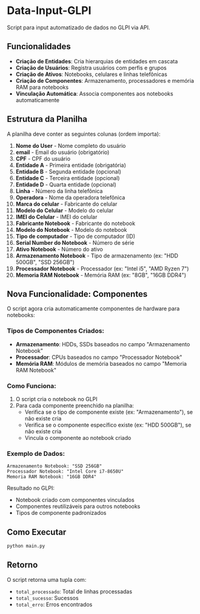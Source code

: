 # Data-Input-GLPI

Script para input automatizado de dados no GLPI via API.

## Funcionalidades

- **Criação de Entidades**: Cria hierarquias de entidades em cascata
- **Criação de Usuários**: Registra usuários com perfis e grupos
- **Criação de Ativos**: Notebooks, celulares e linhas telefônicas
- **Criação de Componentes**: Armazenamento, processadores e memória RAM para notebooks
- **Vinculação Automática**: Associa componentes aos notebooks automaticamente

## Estrutura da Planilha

A planilha deve conter as seguintes colunas (ordem importa):

1. **Nome do User** - Nome completo do usuário
2. **email** - Email do usuário (obrigatório)
3. **CPF** - CPF do usuário
4. **Entidade A** - Primeira entidade (obrigatória)
5. **Entidade B** - Segunda entidade (opcional)
6. **Entidade C** - Terceira entidade (opcional)
7. **Entidade D** - Quarta entidade (opcional)
8. **Linha** - Número da linha telefônica
9. **Operadora** - Nome da operadora telefônica
10. **Marca do celular** - Fabricante do celular
11. **Modelo do Celular** - Modelo do celular
12. **IMEI do Celular** - IMEI do celular
13. **Fabricante Notebook** - Fabricante do notebook
14. **Modelo do Notebook** - Modelo do notebook
15. **Tipo de computador** - Tipo de computador (ID)
16. **Serial Number do Notebook** - Número de série
17. **Ativo Notebook** - Número do ativo
18. **Armazenamento Notebook** - Tipo de armazenamento (ex: "HDD 500GB", "SSD 256GB")
19. **Processador Notebook** - Processador (ex: "Intel i5", "AMD Ryzen 7")
20. **Memoria RAM Notebook** - Memória RAM (ex: "8GB", "16GB DDR4")

## Nova Funcionalidade: Componentes

O script agora cria automaticamente componentes de hardware para notebooks:

### Tipos de Componentes Criados:
- **Armazenamento**: HDDs, SSDs baseados no campo "Armazenamento Notebook"
- **Processador**: CPUs baseados no campo "Processador Notebook"  
- **Memória RAM**: Módulos de memória baseados no campo "Memoria RAM Notebook"

### Como Funciona:
1. O script cria o notebook no GLPI
2. Para cada componente preenchido na planilha:
   - Verifica se o tipo de componente existe (ex: "Armazenamento"), se não existe cria
   - Verifica se o componente específico existe (ex: "HDD 500GB"), se não existe cria
   - Vincula o componente ao notebook criado

### Exemplo de Dados:
```
Armazenamento Notebook: "SSD 256GB"
Processador Notebook: "Intel Core i7-8650U"  
Memoria RAM Notebook: "16GB DDR4"
```

Resultado no GLPI:
- Notebook criado com componentes vinculados
- Componentes reutilizáveis para outros notebooks
- Tipos de componente padronizados

## Como Executar

```bash
python main.py
```

## Retorno

O script retorna uma tupla com:
- `total_processado`: Total de linhas processadas
- `total_sucesso`: Sucessos
- `total_erro`: Erros encontrados
